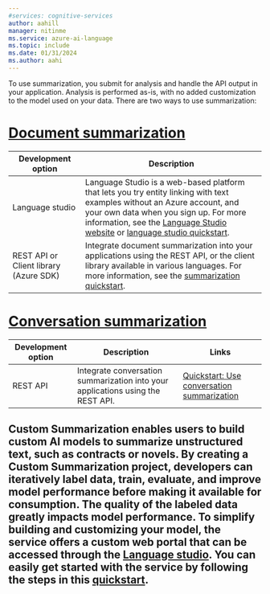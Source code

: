 ```yaml
---
#services: cognitive-services
author: aahill
manager: nitinme
ms.service: azure-ai-language
ms.topic: include
ms.date: 01/31/2024
ms.author: aahi
---
```


To use summarization, you submit for analysis and handle the API output in your application. Analysis is performed as-is, with no added customization to the model used on your data. There are two ways to use summarization:

# [Document summarization](#tab/document-summarization)

|Development option  |Description  |
|---------|---------|
|Language studio     | Language Studio is a web-based platform that lets you try entity linking with text examples without an Azure account, and your own data when you sign up. For more information, see the [Language Studio website](https://language.cognitive.azure.com/tryout/summarization) or [language studio quickstart](../../language-studio.md).         |
|REST API or Client library (Azure SDK)      | Integrate document summarization into your applications using the REST API, or the client library available in various languages. For more information, see the [summarization quickstart](../quickstart.md).        |


# [Conversation summarization](#tab/conversation-summarization)

|Development option  |Description  | Links |
|---------|---------|---------|
| REST API     | Integrate conversation summarization into your applications using the REST API. | [Quickstart: Use conversation summarization](../quickstart.md?tabs=conversation-summarization&pivots=rest-api) |

Custom Summarization enables users to build custom AI models to summarize unstructured text, such as contracts or novels. By creating a Custom Summarization project, developers can iteratively label data, train, evaluate, and improve model performance before making it available for consumption. The quality of the labeled data greatly impacts model performance. To simplify building and customizing your model, the service offers a custom web portal that can be accessed through the [Language studio](https://aka.ms/languageStudio). You can easily get started with the service by following the steps in this [quickstart](custom/quickstart.md).
---





